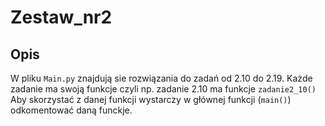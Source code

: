 # Zestaw_nr2
## Opis 
W pliku `Main.py` znajdują sie rozwiązania do zadań od 2.10 do 2.19.
Każde zadanie ma swoją funkcje czyli np. zadanie 2.10 ma funkcje ` zadanie2_10() `
Aby skorzystać z danej funkcji wystarczy w głównej funkcji (`main()`) odkomentować daną funckje.   